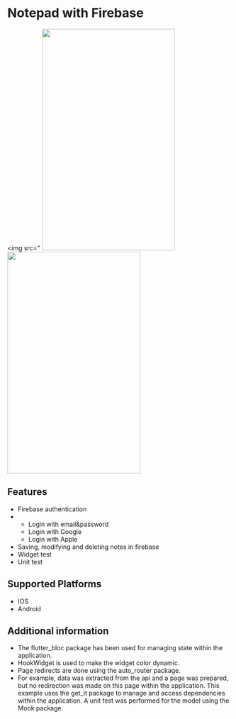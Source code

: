 # Notepad with Firebase
<img src="
<img src="https://github.com/melihoznalbant/Notepad-with-Firebase/assets/113714236/a57d2c91-1486-47f1-9399-375b50fb0dfe" width="300" height="500">
<img src="https://github.com/melihoznalbant/Notepad-with-Firebase/assets/113714236/8c4ddf3b-83f2-41e2-b945-e450c6338058" width="300" height="500">


## Features
- Firebase authentication
- - Login with email&password
  - Login with Google
  - Login with Apple
- Saving, modifying and deleting notes in firebase
- Widget test
- Unit test

## Supported Platforms
- IOS
- Android

## Additional information

- The flutter_bloc package has been used for managing state within the application.
- HookWidget is used to make the widget color dynamic.
- Page redirects are done using the auto_router package.
- For example, data was extracted from the api and a page was prepared, but no redirection was made on this page within the application. This example uses the get_it package to manage and access dependencies within the application. A unit test was performed for the model using the Mook package.





